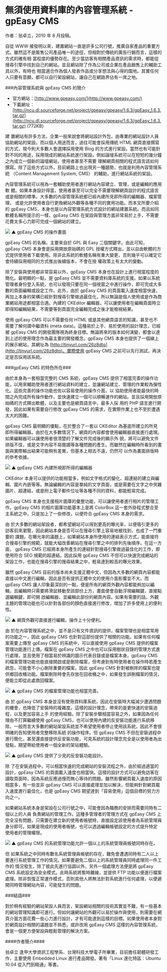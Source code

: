 # 無須使用資料庫的內容管理系統 - gpEasy CMS
作者：翁卓立，2010 年 8 月投稿。


自從 WWW 被發明以來，建置網站一直是許多公司行號，推廣自家產品的重要方式。雖然這不是販售公司產品唯一的途徑，但相對於傳統的廣告行銷而言，這樣的方式的確有相 當程度的優勢存在。至少當訪客有相關產品資訊的需求時，都能從搜尋引擎中找到自己的網站。並且網站除了作為公司或企業在產品銷售上的輔助工具以外，有時也 相當適合作為個人發表作品或分享想法與心得的園地。其實任何人只要有意願，都可以自行架設網站，讓自己在網路界佔有一席之地。

###內容管理系統與 gpEasy CMS 的簡介

* 官方網站：[http://www.gpeasy.com/](http://www.gpeasy.com/)
* 下載網址：[http://ncu.dl.sourceforge.net/project/gpeasy/gpeasy/1.6.3/gpEasy_1.6.3.tar.gz](http://ncu.dl.sourceforge.net/project/gpeasy/gpeasy/1.6.3/gpEasy_1.6.3.tar.gz) (772KB)

建 置網站有許多方法，企業一般來說會將網站設計外包，由專業的網站設計人員協助網站的架設。而以個人用途而言，過往可能會採用傳統 HTML 網頁直接撰寫的方式，現今則大多數人會選擇採用使用 Blog 的方式進行架設。當然也有可能針對不同的用途，採用現成的網站系統進行架設。例如論壇系統可以在短短的幾分鐘之內成立一個新的論壇網站，使用者甚至不需要 理解網頁相關的程式語言該如何撰寫。除了這些方式以外，目前網路上也出現另一種趨勢，也就是利用內容管理系統 （Content Management System, CMS） 的輔助，進行網站系統的架設。

內容管理系統可以視為一套輔助使用者進行網站內容建立、管理，或是編輯的應用軟 體。如果本身設計得當，使用者甚至可以完全不需要理解網頁設計的程式語言或是相關的標準。大多數的內容管理系統都已經內建所見即所得的編輯器、檔案管理， 或是允許使用者自行更換網站外觀等各種不同的實用功能。而本文所要介紹的 gpEasy CMS，本身也是以內容管理系統方式設計的網站建置系統。而且如同軟體名稱所提示的一樣，gpEasy CMS 在架設與管理方面非常易於上手，不需要花費太多心力即可完成一個網站的建立。

[![](http://www.openfoundry.org/images/100909/gpeasycms_01.png)](http://www.openfoundry.org/images/100909/gpeasycms_01.png)
▲ gpEasy CMS 的操作畫面

gpEasy CMS 的名稱，主要來自於 GPL 與 Easy 二個關鍵字。由此可知，gpEasy CMS 本身會是採用開放原始碼的 GPL 授權方式釋出，並以自由軟體的方式提供使用者下載使用。除非此系統的軟體名稱有重大變更，否則幾乎可以確定它會持續採用相同的方式推出後續版本，不會在授 權政策上有太大的變動。

除了安裝與使用都非常容易以外，gpEasy CMS 本身也在設計上進行相當程度的簡化。最明顯的一點，是 gpEasy CMS 並不需要資料庫系統的支援。如果以系統管理者身份登入系統，也可以發現只要在同一個視窗之中進行操作，即可完成大多數的頁面編輯或設定工作。此外，由於 gpEasy CMS 的頁面載入速度相當快速，再加上本身的架構已經針對搜尋引擎做過最佳化，所以無論是個人使用或是作為商業網站用途都相當合適。內建的 CKEditor 編輯器，可以讓使用者在編輯頁面時立即得知編輯結果，不需要等到頁面完全編輯完成之後才能檢視結果。

使用 gpEasy CMS 可以不需要任何 HTML 或是其他網頁語言的知識，甚至也不需要了解何謂中繼資料 (meta data)。這種易於上手、易於使用的設計理念，已經被 gpEasy CMS 的開發團隊視為終身目標。無論將來的版本如何演變，都會以達到上述的使用理念作為最主要的開發概念。gpEasy CMS 本身也提供了一個線上的展示網站，其網址為 [http://tinyurl.com/26z8dtq](http://tinyurl.com/26z8dtq)。實際使用 gpEasy CMS 之前可以先行測試，再決定是否採用該系統。

###gpEasy CMS 的特色所在###

由於本身為一套相當完整的 CMS 系統，gpEasy CMS 提供了相當完善的操作功能，以用來輔助使用者進行網站資料的建立，並讓網站建立、管理的作業較為彈性化。這些完善的操作功能也佐以容易使用的操作介面，以 協助使用者能最快的時間之內完成所有操作動作，並快速建立一個可以順暢運作的網站。並且採用開放原始碼的方式釋出軟體，以及主要也是網頁語言中，最多人採 用的 PHP 語言進行開發，因此如果有需要自行修改 gpEasy CMS 的需求，在實際作業上也不至於遭遇太大的困難。

gpEasy CMS 最明顯的優點，在於整合了一套以 CKEditor 為基底所建立的所見即所得編輯器。由於在大多數情況下，網頁的內容都會使用編輯器直接進行處理。如果編輯器可以讓使用者很清楚的了解文件完成後的顯示外 貌，將可以避免文件排版不佳，或是文字內容不易閱讀等各種問題的產生。而雖然在編輯時所看到的畫面與實際輸出結果可能稍有差異，但基本上相去不遠，仍然可 以作為畫面排版時的參考依據。

[![](http://www.openfoundry.org/images/100909/gpeasycms_02.png)](http://www.openfoundry.org/images/100909/gpeasycms_02.png)
▲ gpEasy CMS 內建所視即所得的編輯器

CKEditor 本身可以提供的功能相當多，例如文字格式的變化、超連結的建立與編輯、圖片內嵌等等。無論編輯的內容是單純的文字頁面，或是需要在文字之中夾雜圖片、超連結，或是附上電子郵件位址等各種不同的資料，都能輕易完成。

gpEasy CMS 本身也支援相片圖庫的彙整功能，可以讓使用者進行相片的管理工作。gpEasy CMS 的相片圖庫功能基本上是將 ColorBox 這一套外掛程式整合至主系統之中，只是加上了一些修改，以便符合 gpEasy CMS 本身的需求。

由 於大多數的網站架設者，都希望網站可以得到更高的曝光率，以便吸引更多的訪客前來瀏覽，因此網站本身是否可以在搜尋引擎上容易地被找到，也成了一門重要的 課題。在曝光率的議題上，如果網站本身所使用的連結表示方式，能直接符合搜尋引擎的規範，就能大幅改善網站在搜尋引擎之中的排列先後順序。在這一方面， gpEasy CMS 已經將本身所產生的連結針對搜尋引擎做過最佳化的工作，即使用符合 SEO 規範的超連結。因此採用 gpEasy CMS 不但可以快速完成網站的架設工作，也能在搜尋引擎的搜尋結果之中，輕易達到較高的曝光效果。

雖然 gpEasy CMS 目前的版本尚未支援正體中文，但因為大多數的網頁內容都能直接以中文進行編輯，因此是否有提供正體中文的使用介面影響並不大。而 gpEasy CMS 讓人印象最深刻的一點，便是所有的網頁外觀內容都能夠加以編輯，且編輯時只需要將滑鼠移動至該部份上方，畫面便會自動浮現編輯鍵，直接點選編輯鍵，即可開 啟編輯器，並編輯此部份的網頁內容。如果有需要的話，外觀主題的管理功能也可以針對各部份的顏色直接進行修改，增加了許多使用上的便利性。

[![](http://www.openfoundry.org/images/100909/gpeasycms_03.png)](http://www.openfoundry.org/images/100909/gpeasycms_03.png)
▲ 網頁外觀可直接進行編輯，操作上十分便利。

由 於在內容管理系統之中，並不是只有文件資訊的提供，檔案管理也是相當常用的功能之一，因此 gpEasy CMS 也針對這部份提供了相關的功能。如果有任何檔案需要上傳至 gpEasy CMS 的系統中，可以直接使用 gpEasy CMS 提供的檔案管理功能進行上傳。檔案在 gpEasy CMS 之中也可以採用樹狀目錄的管理方式進行處理，並且使用了相當易於辨識的圖示代表目錄或是檔案本身。gpEasy CMS 的檔案管理功能也能直接開啟或是刪除檔案，但考慮到有時使用者在操作時若產生疏忽，可能會不小心刪除重要的檔案，因此 gpEasy CMS 針對被刪除的檔案也提供鄉回收桶功能。檔案刪除時會先存放在回收桶之中，如果發生誤刪檔案的情況，便能立即從此處救回檔案。

[![](http://www.openfoundry.org/images/100909/gpeasycms_04.png)](http://www.openfoundry.org/images/100909/gpeasycms_04.png)
▲ gpEasy CMS 的檔案管理功能也相當完善。

由 於 gpEasy CMS 本身並沒有使用資料庫系統，因此在安裝時大幅減少遭遇問題的機會，也降低了安裝時的複雜度。這樣的設計理念，帶來的是更快速的安裝過程，以及更加容易上手 的使用經驗。除了安裝步驟相當容易之外，如果因為任何理由不打算繼續使用 gpEasy CMS，也可以使用內建的反安裝功能進行系統移除。一般而言大多數的網站架設系統並不希望使用者停止使用該系統，因此不會很明確的告知使用者完整移除系統 的操作程序。但 gpEasy CMS 不但在安裝過程中進行簡化，甚至還直接提供反安裝功能，可見系統的設計理念完全是以使用者為出發點，期望帶給使用者一個全新的架站體驗。

[![](http://www.openfoundry.org/images/100909/gpeasycms_05.png)](http://www.openfoundry.org/images/100909/gpeasycms_05.png)
▲ gpEasy CMS 提供了少見的反安裝功能設計。

除 了在安裝過程中，可以相當快速的完成網站的安裝流程之外，由於經過適當的設計，gpEasy CMS 的頁面載入速度也相當快。這樣的設計方式可以避免訪客在讀取頁面時，因為系統反應過慢而無心等待的問題。雖然影響網頁載入速度的原因相當多，有一些並非 gpEasy CMS 可以直接處理並加以解決，但能夠針對網頁載入速度進行最佳化，也是 gpEasy CMS 期望達到「容易使用」這個目標的努力方向之一。

如果網站系統本身是架設在公司行號之中，可能會因為職務的安排而需要同時有二個以上的人員 負責網站的管理工作。這種多管理者的管理方式在 gpEasy CMS 上完全沒有問題，只需要在建立新的使用者帳號時，直接設定該使用者為系統管理員身分即可。如果是現成的使用者帳號，也可以透過編輯帳號設定的方式提升特定 使用者的管理權限。

[![](http://www.openfoundry.org/images/100909/gpeasycms_06.png)](http://www.openfoundry.org/images/100909/gpeasycms_06.png)
▲ gpEasy CMS 的系統管理功能允許一個以上的系統管理員帳號同時存在。

但 如果系統之中同時有數名系統管理員帳號的存在，難免會遭遇同時有二人以上要進行系統管理工作的情況。如果要避免二個以上的系統管理員同時處理同一件工作的 情況發生，除了彼此先進行協調以外，另外一個處理方法便是將 gpEasy CMS 系統設定為安全模式。此時系統將暫時離線，並提供 FTP 功能以便進行檔案處理。除非恢復正常運作模式，否則其他人將無法針對系統進行任何處理，以便避開同時管理網站內容，可能發生的問題。

###結語###

對於稍有經驗的網站架設人員而言，架設網站相關的技術其實並不難，有一些基本的網站管理知識即可進行。但如何讓網站的外觀可以易於操作與使用，則需要在網 頁介面方面花費一些心力進行設計，才有可能達到這樣的目標。如果使用者本身對於網頁設計相關的議題並不熟悉，或許改用 gpEasy CMS 這樣的內容管理系統，會是一個更方便架設與輕鬆管理的解決方案。

####作者簡介####

翁卓立
 逢甲大學資訊工程學系、台灣科技大學電子所畢業，目前擔任韌體研發工作，主要使用 Embedded Linux 進行產品開發。著有「Linux 進化特區：Ubuntu 10.04 從入門到精通」等書。